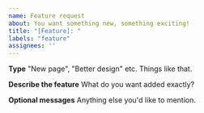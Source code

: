 ```yaml
---
name: Feature request
about: You want something new, something exciting!
title: "[Feature]: "
labels: "feature"
assignees: ''
---
```


**Type**
"New page", "Better design" etc. Things like that.

**Describe the feature**
What do you want added exactly?

**Optional messages**
Anything else you'd like to mention.

